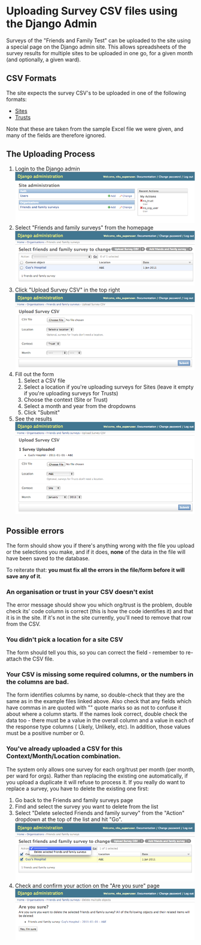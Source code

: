 Uploading Survey CSV files using the Django Admin
=================================================

Surveys of the "Friends and Family Test" can be uploaded to the site using a
special page on the Django admin site. This allows spreadsheets of the survey
results for multiple sites to be uploaded in one go, for a given month (and
optionally, a given ward).

CSV Formats
-----------
The site expects the survey CSV's to be uploaded in one of the following
formats:

- [Sites](../../organisations/tests/fixtures/fft_survey_trust.csv)
- [Trusts](../../organisations/tests/fixtures/fft_survey_trust.csv)

Note that these are taken from the sample Excel file we were given, and many
of the fields are therefore ignored.

The Uploading Process
---------------------
1. Login to the Django admin
    ![Django admin homepage](images/surveys/homepage.png)
2. Select "Friends and family surveys" from the homepage
    ![Friends and Family homepage](images/surveys/fft_homepage.png)
3. Click "Upload Survey CSV" in the top right
    ![Friends and Family upload form](images/surveys/fft_form.png)
4. Fill out the form
    1. Select a CSV file
    2. Select a location if you're uploading surveys for Sites (leave it empty
    if you're uploading surveys for Trusts)
    3. Choose the context (Site or Trust)
    4. Select a month and year from the dropdowns
    5. Click "Submit"
5. See the results
    ![Friends and Family upload form](images/surveys/fft_form_success.png)

Possible errors
---------------
The form should show you if there's anything wrong with the file you upload or
the selections you make, and if it does, **none** of the data in the file will
have been saved to the database.

To reiterate that: **you must fix all the errors in the file/form before it will
save any of it**.

### An organisation or trust in your CSV doesn't exist
The error message should show you which org/trust is the problem, double check
its' code column is correct (this is how the code identifies it) and that it
is in the site. If it's not in the site currently, you'll need to remove that
row from the CSV.

### You didn't pick a location for a site CSV
The form should tell you this, so you can correct the field - remember to
re-attach the CSV file.

### Your CSV is missing some required columns, or the numbers in the columns are bad.
The form identifies columns by name, so double-check that they are the same as
in the example files linked above. Also check that any fields which have
commas in are quoted with "" quote marks so as not to confuse it about where a
column starts.
If the names look correct, double check the data too - there must be a value
in the overall column and a value in each of the response type columns (
Likely, Unlikely, etc). In addition, those values must be a positive number or
0.

### You've already uploaded a CSV for this Context/Month/Location combination.
The system only allows one survey for each org/trust per month (per month, per
ward for orgs). Rather than replacing the existing one automatically, if you
upload a duplicate it will refuse to process it. If you really do want to
replace a survey, you have to delete the existing one first:

1. Go back to the Friends and family surveys page
2. Find and select the survey you want to delete from the list
3. Select "Delete selected Friends and family survey" from the "Action" dropdown at the top of the list and hit "Go".
    ![Friends and Family homepage](images/surveys/fft_homepage_selected.png)
4. Check and confirm your action on the "Are you sure" page
    ![Friends and Family homepage](images/surveys/survey_delete_confirmation.png)
